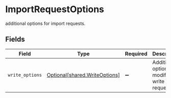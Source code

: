 # ImportRequestOptions

additional options for import requests.


## Fields

| Field                                                                    | Type                                                                     | Required                                                                 | Description                                                              |
| ------------------------------------------------------------------------ | ------------------------------------------------------------------------ | ------------------------------------------------------------------------ | ------------------------------------------------------------------------ |
| `write_options`                                                          | [Optional[shared.WriteOptions]](undefined/models/shared/writeoptions.md) | :heavy_minus_sign:                                                       | Additional options to modify write requests.                             |
